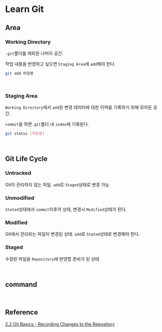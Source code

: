 # Learn Git

## Area

### Working Directory

`.git`폴더를 제외한 나머지 공간.

작업 내용을 반영하고 싶으면 `Staging Area`에 `add`해야 한다.

```bash
git add 파일명
```

<br>

### Staging Area

`Working Directory`에서 `add`된 변경 데이터에 대한 이력을 기록하기 위해 모아둔 공간.

`commit`을 하면`.git`폴더 내 `index`에 기록된다.

```bash
git status [파일명]
```

<br>

## Git Life Cycle

### Untracked

Git이 관리하지 않는 파일. `add`로 `Staged`상태로 변경 가능

### Unmodified

`Stated`상태에서 `commit`이후의 상태, 변경시 `Modified`상태가 된다.

### Modified

Git에서 관리되는 파일이 변경된 상태. `add`로 `Stated`상태로 변경해야 한다.

### Staged

수정된 파일을 `Repository`에 반영할 준비가 된 상태

<br>

## command

<br>

## Reference

[2.2 Git Basics - Recording Changes to the Repository](https://git-scm.com/book/en/v2/Git-Basics-Recording-Changes-to-the-Repository)
